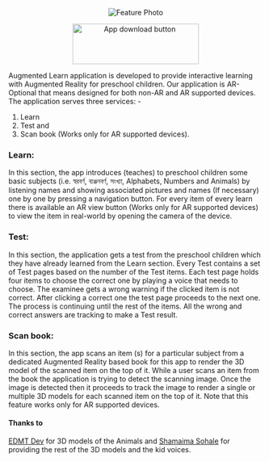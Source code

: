 <p align="center">
  <img src="https://github.com/almasud/augmented_learn/blob/master/documents/download/screenshots/feature_photo.jpg" alt="Feature Photo"/>
</p>

<p align="center">
  <a target="_blank" href="https://github.com/almasud/augmented_learn/raw/master/app/release/app-release.apk">
    <img width="250" height="80" src="https://github.com/almasud/augmented_learn/blob/master/documents/app_download.jpg" alt="App download button"/>
  </a>
</p>

Augmented Learn application is developed to provide interactive learning
with Augmented Reality for preschool children. Our application is AR-Optional that means designed for both non-AR and AR supported devices.
The application serves three services: -

1. Learn
2. Test and
3. Scan book (Works only for AR supported devices).

### Learn:
In this section, the app introduces (teaches) to preschool children some basic subjects (i.e. স্বরবর্ণ, ব্যঞ্জনবর্ণ, সংখ্যা, Alphabets, Numbers and Animals) by listening names and
showing associated pictures and names (If necessary) one by one by pressing a navigation button. For every item of every learn there is available an AR view button (Works only
for AR supported devices) to view the item in real-world by opening the camera of the device.

### Test:
In this section, the application gets a test from the preschool children which they have already learned from the Learn section. Every Test contains a set of Test pages based
on the number of the Test items. Each test page holds four items to choose the correct one by playing a voice that needs to choose. The examinee gets a wrong warning if the
clicked item is not correct. After clicking a correct one the test page proceeds to the next one. The process is continuing until the rest of the items. All the wrong and
correct answers are tracking to make a Test result.

### Scan book:
In this section, the app scans an item (s) for a particular subject from a dedicated Augmented Reality based book for this app to render the 3D model of the scanned item on
the top of it. While a user scans an item from the book the application is trying to detect the scanning image. Once the image is detected then it proceeds to track the image
to render a single or multiple 3D models for each scanned item on the top of it. Note that this feature works only for AR supported devices.


#### Thanks to
[EDMT Dev](https://www.youtube.com/user/eddydn71) for 3D models of the Animals
and
[Shamaima Sohale](https://facebook.com/shamima.sohale) for providing the rest of the 3D models and the kid voices.
